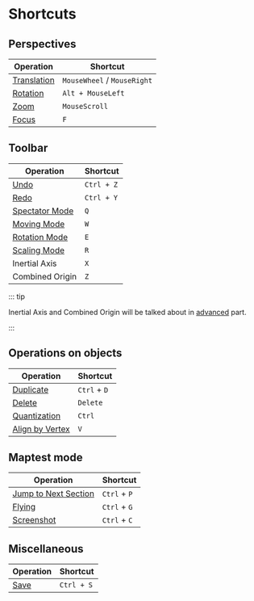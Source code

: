 # Shortcuts

## Perspectives

| Operation                                               | Shortcut                    |
| ------------------------------------------------------- | --------------------------- |
| [Translation](/en/start/basic-operation.md#translation) | `MouseWheel` / `MouseRight` |
| [Rotation](/en/start/basic-operation.md#rotation)       | `Alt + MouseLeft`           |
| [Zoom](/en/start/basic-operation.md#zoom)               | `MouseScroll`               |
| [Focus](/en/start/basic-operation.md#focus)             | `F`                         |

## Toolbar

| Operation                                                     | Shortcut   |
| ------------------------------------------------------------- | ---------- |
| [Undo](/en/start/basic-operation.md#undo-and-redo)            | `Ctrl + Z` |
| [Redo](/en/start/basic-operation.md#undo-and-redo)            | `Ctrl + Y` |
| [Spectator Mode](/en/start/basic-operation.md#spectator-mode) | `Q`        |
| [Moving Mode](/en/start/basic-operation.md#moving-mode)       | `W`        |
| [Rotation Mode](/en/start/basic-operation.md#rotation-mode)   | `E`        |
| [Scaling Mode](/en/start/basic-operation.md#scaling-mode)     | `R`        |
| Inertial Axis                                                 | `X`        |
| Combined Origin                                               | `Z`        |

::: tip

Inertial Axis and Combined Origin will be talked about in [advanced](/en/advanced/) part.

:::

## Operations on objects

| Operation                                                   | Shortcut     |
| ----------------------------------------------------------- | ------------ |
| [Duplicate](/en/start/basic-operation.md#duplicate-objects) | `Ctrl` + `D` |
| [Delete](/en/start/basic-operation.md#delete-objects)       | `Delete`     |
| [Quantization](/en/start/basic-operation.md#quantization)   | `Ctrl`       |
| [Align by Vertex](/en/start/alignment.md#vertex-alignment)  | `V`          |

## Maptest mode

| Operation                                                                 | Shortcut     |
| ------------------------------------------------------------------------- | ------------ |
| [Jump to Next Section](/en/start/basic-operation.md#jump-to-next-section) | `Ctrl` + `P` |
| [Flying](/en/start/basic-operation.md#flying)                             | `Ctrl` + `G` |
| [Screenshot](/en/start/basic-operation.md#screenshot)                     | `Ctrl` + `C` |

## Miscellaneous

| Operation                                 | Shortcut   |
| ----------------------------------------- | ---------- |
| [Save](/en/start/basic-operation.md#save) | `Ctrl + S` |
